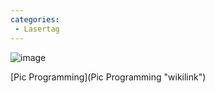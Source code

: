 ```yaml
---
categories:
 - Lasertag
---
```

![](Lasertagbox.jpg "image") <Sounds>

<Guns>

<Packs>

<Armbands>

[Pic Programming](Pic Programming "wikilink")

